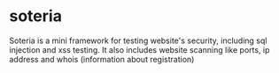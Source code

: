 # soteria

Soteria is a mini framework for testing website's security, including sql injection and xss testing. It also includes website scanning like ports, ip address and whois (information about registration)
